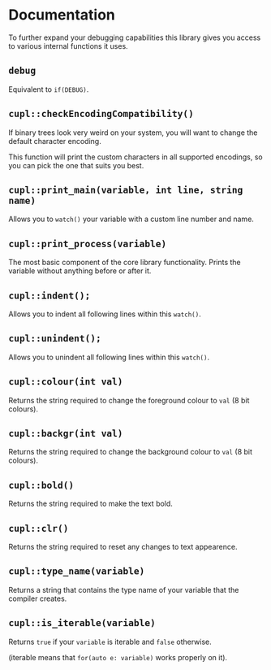 # Documentation

To further expand your debugging capabilities this library gives you access to various internal functions it uses.


## `debug` 
Equivalent to `if(DEBUG)`.


## `cupl::checkEncodingCompatibility()` 
If binary trees look very weird on your system, you will want to change the default character encoding.

This function will print the custom characters in all supported encodings, so you can pick the one that suits you best.


## `cupl::print_main(variable, int line, string name)` 
Allows you to `watch()` your variable with a custom line number and name.
 

## `cupl::print_process(variable)` 
The most basic component of the core library functionality. Prints the variable without anything before or after it.
 

## `cupl::indent();` 
Allows you to indent all following lines within this `watch()`.
   
 
## `cupl::unindent();` 
Allows you to unindent all following lines within this `watch()`.
  
 
## `cupl::colour(int val)` 
Returns the string required to change the foreground colour to `val` (8 bit colours).
    

## `cupl::backgr(int val)` 
Returns the string required to change the background colour to `val` (8 bit colours).
    

## `cupl::bold()` 
Returns the string required to make the text bold.
    

## `cupl::clr()` 
Returns the string required to reset any changes to text appearence.
    

## `cupl::type_name(variable)` 
Returns a string that contains the type name of your variable that the compiler creates.


## `cupl::is_iterable(variable)` 
Returns `true` if your `variable` is iterable and `false` otherwise.

(iterable means that `for(auto e: variable)` works properly on it).
